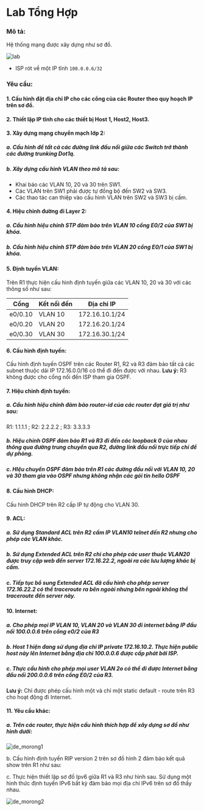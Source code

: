 # Lab Tổng Hợp

### Mô tả:
Hệ thống mạng được xây dựng như sơ đồ.

![lab](https://github.com/nhuhp/Labs-for-Networking/blob/master/pictures/Lab_Tong_Hop_1/lab.png)

- ISP rót về một IP tĩnh `100.0.0.6/32`

### Yêu cầu:
#### 1.	Cấu hình đặt địa chỉ IP cho các cổng của các Router theo quy hoạch IP trên sơ đồ.
#### 2.	Thiết lập IP tĩnh cho các thiết bị Host 1, Host2, Host3.
#### 3.	Xây dựng mạng chuyển mạch lớp 2:

##### a. Cấu hình để tất cả các đường link đấu nối giữa các Switch trở thành các đường trunking Dot1q.
##### b. Xây dựng cấu hình VLAN theo mô tả sau:
* Khai báo các VLAN 10, 20 và 30 trên SW1.
* Các VLAN trên SW1 phải được tự đồng bộ đến SW2 và SW3.
* Các thao tác can thiệp vào cấu hình VLAN trên SW2 và SW3 bị cấm.
#### 4.	Hiệu chỉnh đường đi Layer 2:
##### a. Cấu hình hiệu chỉnh STP đảm bảo trên VLAN 10 cổng E0/2 của SW1 bị khóa.
##### b. Cấu hình hiệu chỉnh STP đảm bảo trên VLAN 20 cổng E0/1 của SW1 bị khóa.
#### 5. Định tuyến VLAN:
Trên R1 thực hiện cấu hình định tuyến giữa các VLAN 10, 20 và 30 với các thông số như sau:

| Cổng | Kết nối đến | Địa chỉ IP |
|---|---|---|
| e0/0.10 | VLAN 10 | 172.16.10.1/24 |
| e0/0.20 | VLAN 20 | 172.16.20.1/24 |
| e0/0.30 | VLAN 30 | 172.16.30.1/24 |

#### 6. Cấu hình định tuyến:
Cấu hình định tuyến OSPF trên các Router R1, R2 và R3 đảm bảo tất cả các subnet thuộc dải IP 172.16.0.0/16 có thể đi đến được với nhau.
**Lưu ý:** R3 không được cho cổng nối đến ISP tham gia OSPF.
#### 7. Hiệu chỉnh định tuyến:
##### a. Cấu hình hiệu chỉnh đảm bảo router-id của các router đạt giá trị như sau:
R1: 1.1.1.1 ; R2: 2.2.2.2 ; R3: 3.3.3.3
##### b. Hiệu chỉnh OSPF đảm bảo R1 và R3 đi đến các loopback 0 của nhau thông qua đường trung chuyển qua R2, đường link đấu nối trực tiếp chỉ để dự phòng.
##### c. HIệu chuyển OSPF đảm bảo trên R1 các đường đấu nối với VLAN 10, 20 và 30 tham gia vào OSPF nhưng không nhận các gói tin hello OSPF
#### 8. Cấu hình DHCP:
Cấu hình DHCP trên R2 cấp IP tự động cho VLAN 30.
#### 9. ACL:
##### a. Sử dụng Standard ACL trên R2 cấm IP VLAN10 telnet đến R2 nhưng cho phép các VLAN khác.
##### b. Sử dụng Extended ACL trên R2 chỉ cho phép các user thuộc VLAN20 được truy cập web đến server 172.16.22.2, ngoài ra các lưu lượng khác bị cấm.
##### c. Tiếp tục bổ sung Extended ACL đã cấu hình cho phép server 172.16.22.2 có thể traceroute ra bên ngoài nhưng bên ngoài không thể traceroute đến server này.
#### 10. Internet:
##### a. Cho phép mọi IP VLAN 10, VLAN 20 và VLAN 30 đi internet bằng IP đấu nối 100.0.0.6 trên cổng e0/2 của R3
##### b.	Host 1 hiện đang sử dụng địa chỉ IP private 172.16.10.2. Thực hiện public host này lên Internet bằng địa chỉ 100.0.0.6 được cấp phát bởi ISP.
##### c. Thực cấu hình cho phép mọi user VLAN 2o có thể đi được Internet bằng đầu nối 200.0.0.6 trên cổng E0/2 của R3.
**Lưu ý:** Chỉ được phép cấu hình một và chỉ một static default  - route trên R3 cho hoạt động đi Internet. 
#### 11. Yêu cầu khác:
##### a. Trên các router, thực hiện cấu hình thích hợp để xây dựng sơ đồ như hình dưới:

![de_morong1](https://github.com/nhuhp/Labs-for-Networking/blob/master/pictures/Lab_Tong_Hop_1/de_morong.png)

b.	Cấu hình định tuyến RIP version 2 trên sơ đồ hình 2 đảm bảo kết quả show trên R1 như sau:


c.	Thực hiện thiết lập sơ đồ Ipv6 giữa R1 và R3 như hình sau. Sử dụng một hình thức định tuyến IPv6 bất kỳ đảm bảo mọi địa chỉ IPv6 trên sơ đồ thấy nhau.

![de_morong2](https://github.com/nhuhp/Labs-for-Networking/blob/master/pictures/Lab_Tong_Hop_1/de_morong2.png)

